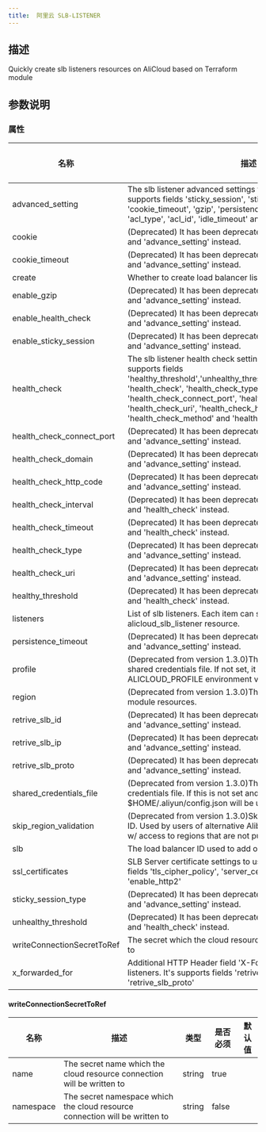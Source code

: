 ```yaml
---
title:  阿里云 SLB-LISTENER
---
```


## 描述

Quickly create slb listeners resources on AliCloud based on Terraform module

## 参数说明


### 属性

 名称 | 描述 | 类型 | 是否必须 | 默认值 
 ------------ | ------------- | ------------- | ------------- | ------------- 
 advanced_setting | The slb listener advanced settings to use on listeners. It's supports fields 'sticky_session', 'sticky_session_type', 'cookie', 'cookie_timeout', 'gzip', 'persistence_timeout', 'acl_status', 'acl_type', 'acl_id', 'idle_timeout' and 'request_timeout'. | map(string) | false |  
 cookie | (Deprecated) It has been deprecated from 1.2.0, use 'listeners' and 'advance_setting' instead. | string | false |  
 cookie_timeout | (Deprecated) It has been deprecated from 1.2.0, use 'listeners' and 'advance_setting' instead. | number | false |  
 create | Whether to create load balancer listeners. | bool | false |  
 enable_gzip | (Deprecated) It has been deprecated from 1.2.0, use 'listeners' and 'advance_setting' instead. | bool | false |  
 enable_health_check | (Deprecated) It has been deprecated from 1.2.0, use 'listeners' and 'advance_setting' instead. | bool | false |  
 enable_sticky_session | (Deprecated) It has been deprecated from 1.2.0, use 'listeners' and 'advance_setting' instead. | bool | false |  
 health_check | The slb listener health check settings to use on listeners. It's supports fields 'healthy_threshold','unhealthy_threshold','health_check_timeout', 'health_check', 'health_check_type', 'health_check_connect_port', 'health_check_domain', 'health_check_uri', 'health_check_http_code', 'health_check_method' and 'health_check_interval' | map(string) | false |  
 health_check_connect_port | (Deprecated) It has been deprecated from 1.2.0, use 'listeners' and 'advance_setting' instead. | string | false |  
 health_check_domain | (Deprecated) It has been deprecated from 1.2.0, use 'listeners' and 'advance_setting' instead. | string | false |  
 health_check_http_code | (Deprecated) It has been deprecated from 1.2.0, use 'listeners' and 'advance_setting' instead. | string | false |  
 health_check_interval | (Deprecated) It has been deprecated from 1.2.0, use 'listeners' and 'health_check' instead. | number | false |  
 health_check_timeout | (Deprecated) It has been deprecated from 1.2.0, use 'listeners' and 'health_check' instead. | number | false |  
 health_check_type | (Deprecated) It has been deprecated from 1.2.0, use 'listeners' and 'advance_setting' instead. | string | false |  
 health_check_uri | (Deprecated) It has been deprecated from 1.2.0, use 'listeners' and 'advance_setting' instead. | string | false |  
 healthy_threshold | (Deprecated) It has been deprecated from 1.2.0, use 'listeners' and 'health_check' instead. | number | false |  
 listeners | List of slb listeners. Each item can set all or part fields of alicloud_slb_listener resource. | list(map(string)) | false |  
 persistence_timeout | (Deprecated) It has been deprecated from 1.2.0, use 'listeners' and 'advance_setting' instead. | number | false |  
 profile | (Deprecated from version 1.3.0)The profile name as set in the shared credentials file. If not set, it will be sourced from the ALICLOUD_PROFILE environment variable. | string | false |  
 region | (Deprecated from version 1.3.0)The region used to launch this module resources. | string | false |  
 retrive_slb_id | (Deprecated) It has been deprecated from 1.2.0, use 'listeners' and 'advance_setting' instead. | bool | false |  
 retrive_slb_ip | (Deprecated) It has been deprecated from 1.2.0, use 'listeners' and 'advance_setting' instead. | bool | false |  
 retrive_slb_proto | (Deprecated) It has been deprecated from 1.2.0, use 'listeners' and 'advance_setting' instead. | bool | false |  
 shared_credentials_file | (Deprecated from version 1.3.0)This is the path to the shared credentials file. If this is not set and a profile is specified, $HOME/.aliyun/config.json will be used. | string | false |  
 skip_region_validation | (Deprecated from version 1.3.0)Skip static validation of region ID. Used by users of alternative AlibabaCloud-like APIs or users w/ access to regions that are not public (yet). | bool | false |  
 slb | The load balancer ID used to add one or more listeners. | string | false |  
 ssl_certificates | SLB Server certificate settings to use on listeners. It's supports fields 'tls_cipher_policy', 'server_certificate_id' and 'enable_http2' | map(string) | false |  
 sticky_session_type | (Deprecated) It has been deprecated from 1.2.0, use 'listeners' and 'advance_setting' instead. | string | false |  
 unhealthy_threshold | (Deprecated) It has been deprecated from 1.2.0, use 'listeners' and 'health_check' instead. | number | false |  
 writeConnectionSecretToRef | The secret which the cloud resource connection will be written to | [writeConnectionSecretToRef](#writeConnectionSecretToRef) | false |  
 x_forwarded_for | Additional HTTP Header field 'X-Forwarded-For' to use on listeners. It's supports fields 'retrive_slb_ip', 'retrive_slb_id' and 'retrive_slb_proto' | map(bool) | false |  


#### writeConnectionSecretToRef

 名称 | 描述 | 类型 | 是否必须 | 默认值 
 ------------ | ------------- | ------------- | ------------- | ------------- 
 name | The secret name which the cloud resource connection will be written to | string | true |  
 namespace | The secret namespace which the cloud resource connection will be written to | string | false |  
